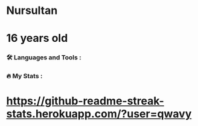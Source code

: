 # Nursultan 
# 16 years old
### :hammer_and_wrench: Languages and Tools :


### :fire: My Stats :
# https://github-readme-streak-stats.herokuapp.com/?user=qwavy
